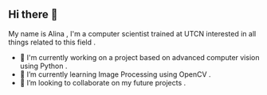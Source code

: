 ## Hi there 👋
My name is Alina , I'm a computer scientist trained at UTCN interested in all things related to this field .
- 🔭 I'm currently working on a project based on advanced computer vision using Python . 
- 🌱 I’m currently learning Image Processing using OpenCV .
- 👯 I’m looking to collaborate on my future projects . 

<!--
**visual2103/visual2103** is a ✨ _special_ ✨ repository because its `README.md` (this file) appears on your GitHub profile.

Here are some ideas to get you started:


-->
